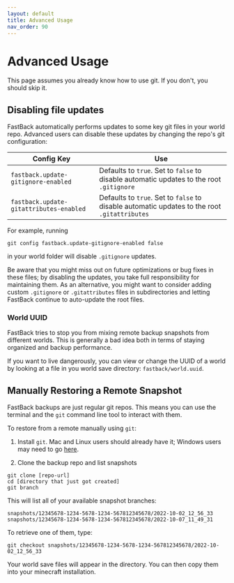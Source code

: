 ```yaml
---
layout: default
title: Advanced Usage
nav_order: 90
---
```


# Advanced Usage

This page assumes you already know how to use git.  If you don't, you should skip it.

## Disabling file updates

FastBack automatically performs updates to some key git files in your world repo.  Advanced users
can disable these updates by changing the repo's git configuration:

| Config Key                              | Use                                                                                           |
|-----------------------------------------|-----------------------------------------------------------------------------------------------|
| `fastback.update-gitignore-enabled`     | Defaults to `true`.  Set to `false` to disable automatic updates to the root `.gitignore`     |
| `fastback.update-gitattributes-enabled` | Defaults to `true`.  Set to `false` to disable automatic updates to the root `.gitattributes` |

For example, running
```
git config fastback.update-gitignore-enabled false
```
in your world folder will disable `.gitignore` updates.  

Be aware that you might miss out on future optimizations or bug fixes in these files; by disabling the 
updates, you take full responsibility for maintaining them.  As an alternative, you might want to consider 
adding custom `.gitignore` or `.gitattributes` files in subdirectories and letting FastBack continue to
auto-update the root files.


### World UUID

FastBack tries to stop you from mixing remote backup snapshots from different worlds.  This is generally a bad idea both in terms of staying organized and backup performance.

If you want to live dangerously, you can view or change the UUID of a world by looking at a file in you world save directory: `fastback/world.uuid`.


## Manually Restoring a Remote Snapshot

FastBack backups are just regular git repos.  This means you can use the terminal and the `git` command line tool to interact with them.

To restore from a remote manually using `git`:

1. Install `git`.  Mac and Linux users should already have it; Windows users may need to go [here](https://git-scm.com/downloads).

2. Clone the backup repo and list snapshots

```
git clone [repo-url]
cd [directory that just got created]
git branch
```

This will list all of your available snapshot branches:

```
snapshots/12345678-1234-5678-1234-567812345678/2022-10-02_12_56_33
snapshots/12345678-1234-5678-1234-567812345678/2022-10-07_11_49_31
```

To retrieve one of them, type:

```
git checkout snapshots/12345678-1234-5678-1234-567812345678/2022-10-02_12_56_33
```

Your world save files will appear in the directory.  You can then copy them into your minecraft installation.
